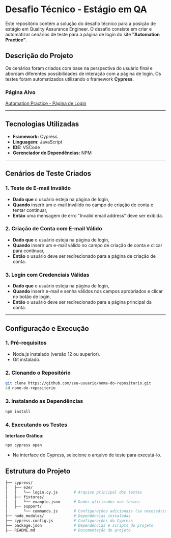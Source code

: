 # **Desafio Técnico - Estágio em QA**

Este repositório contém a solução do desafio técnico para a posição de estágio em Quality Assurance Engineer. O desafio consiste em criar e automatizar cenários de teste para a página de login do site **"Automation Practice"**.

## **Descrição do Projeto**

Os cenários foram criados com base na perspectiva do usuário final e abordam diferentes possibilidades de interação com a página de login. Os testes foram automatizados utilizando o framework **Cypress**.

### **Página Alvo**
[Automation Practice - Página de Login](http://automationpractice.pl/index.php?controller=authentication&back=my-account)

---

## **Tecnologias Utilizadas**

- **Framework:** Cypress  
- **Linguagem:** JavaScript  
- **IDE:** VSCode  
- **Gerenciador de Dependências:** NPM  

---

## **Cenários de Teste Criados**

### **1. Teste de E-mail Inválido**
- **Dado que** o usuário esteja na página de login,  
- **Quando** inserir um e-mail inválido no campo de criação de conta e tentar continuar,  
- **Então** uma mensagem de erro "Invalid email address" deve ser exibida.

### **2. Criação de Conta com E-mail Válido**
- **Dado que** o usuário esteja na página de login,  
- **Quando** inserir um e-mail válido no campo de criação de conta e clicar para continuar,  
- **Então** o usuário deve ser redirecionado para a página de criação de conta.

### **3. Login com Credenciais Válidas**
- **Dado que** o usuário esteja na página de login,  
- **Quando** inserir e-mail e senha válidos nos campos apropriados e clicar no botão de login,  
- **Então** o usuário deve ser redirecionado para a página principal da conta.

---

## **Configuração e Execução**

### **1. Pré-requisitos**
- Node.js instalado (versão 12 ou superior).  
- Git instalado.


### **2. Clonando o Repositório**
```bash
git clone https://github.com/seu-usuario/nome-do-repositorio.git
cd nome-do-repositorio
```

### **3. Instalando as Dependências**
```bash
npm install
```

### **4. Executando os Testes**
**Interface Gráfica:**
```bash
npx cypress open
```

- Na interface do Cypress, selecione o arquivo de teste para executá-lo.

## **Estrutura do Projeto**

```bash
├── cypress/
│   ├── e2e/
│   │   └── login.cy.js       # Arquivo principal dos testes
│   ├── fixtures/
│   │   └── example.json      # Dados utilizados nos testes
│   ├── support/
│       └── commands.js       # Configurações adicionais (se necessário)
├── node_modules/             # Dependências instaladas
├── cypress.config.js         # Configurações do Cypress
├── package.json              # Dependências e scripts do projeto
├── README.md                 # Documentação do projeto
```
